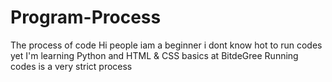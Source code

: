# Program-Process
The process of code
Hi people iam a beginner i dont know hot to run codes yet
I'm learning Python and HTML & CSS basics at BitdeGree
Running codes is a very strict process
